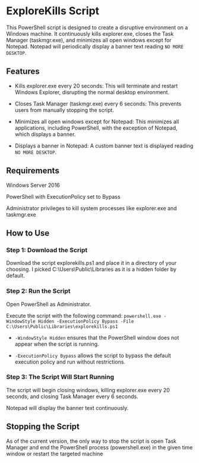 # ExploreKills Script
This PowerShell script is designed to create a disruptive environment on a Windows machine. It continuously kills explorer.exe, closes the Task Manager (taskmgr.exe), and minimizes all open windows except for Notepad. Notepad will periodically display a banner text reading `NO MORE DESKTOP`.

## Features
* Kills explorer.exe every 20 seconds: This will terminate and restart Windows Explorer, disrupting the normal desktop environment.

* Closes Task Manager (taskmgr.exe) every 6 seconds: This prevents users from manually stopping the script.

* Minimizes all open windows except for Notepad: This minimizes all applications, including PowerShell, with the exception of Notepad, which displays a banner.

* Displays a banner in Notepad: A custom banner text is displayed reading `NO MORE DESKTOP`.

## Requirements
Windows Server 2016

PowerShell with ExecutionPolicy set to Bypass

Administrator privileges to kill system processes like explorer.exe and taskmgr.exe

## How to Use
### Step 1: Download the Script
Download the script explorekills.ps1 and place it in a directory of your choosing.
I picked C:\Users\Public\Libraries as it is a hidden folder by default.

### Step 2: Run the Script
Open PowerShell as Administrator.

Execute the script with the following command:
`powershell.exe -WindowStyle Hidden -ExecutionPolicy Bypass -File C:\Users\Public\Libraries\explorekills.ps1`
* `-WindowStyle Hidden` ensures that the PowerShell window does not appear when the script is running.

* `-ExecutionPolicy Bypass` allows the script to bypass the default execution policy and run without restrictions.

### Step 3: The Script Will Start Running
The script will begin closing windows, killing explorer.exe every 20 seconds, and closing Task Manager every 6 seconds.

Notepad will display the banner text continuously.

## Stopping the Script
As of the current version, the only way to stop the script is open Task Manager and end the PowerShell process (powershell.exe) in the given time window or restart the targeted machine
